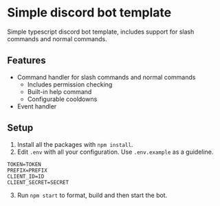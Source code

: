 # Simple discord bot template

Simple typescript discord bot template, includes support for slash commands and normal commands.

## Features

- Command handler for slash commands and normal commands
  - Includes permission checking
  - Built-in help command
  - Configurable cooldowns
- Event handler

## Setup

1. Install all the packages with `npm install`.
2. Edit `.env` with all your configuration. Use `.env.example` as a guideline.

```
TOKEN=TOKEN
PREFIX=PREFIX
CLIENT_ID=ID
CLIENT_SECRET=SECRET
```

3. Run `npm start` to format, build and then start the bot.
